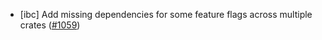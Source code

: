 - [ibc] Add missing dependencies for some feature flags across multiple crates
  ([\#1059](https://github.com/cosmos/ibc-rs/issues/1059))
